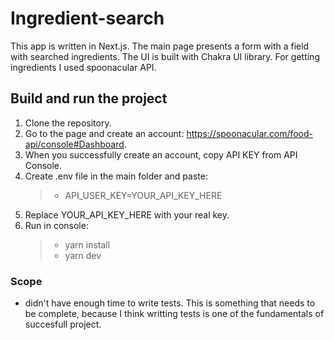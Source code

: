 # Ingredient-search

This app is written in Next.js. The main page presents a form with a field with searched ingredients. The UI is built with Chakra UI library. For getting ingredients I used spoonacular API.

## Build and run the project

1. Clone the repository.
2. Go to the page and create an account: https://spoonacular.com/food-api/console#Dashboard.
3. When you successfully create an account, copy API KEY from API Console.
4. Create .env file in the main folder and paste:
   > - API_USER_KEY=YOUR_API_KEY_HERE
5. Replace YOUR_API_KEY_HERE with your real key.
6. Run in console:
   > - yarn install
   > - yarn dev

### Scope

- didn't have enough time to write tests. This is something that needs to be complete, because I think writting tests is one of the fundamentals of succesfull project.
